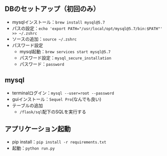 ## DBのセットアップ（初回のみ）
* mysqlインストール：`brew install mysql@5.7`
* パスの設定：`echo 'export PATH="/usr/local/opt/mysql@5.7/bin:$PATH"' >> ~/.zshrc`
* ソースの追加：`source ~/.zshrc`
* パスワード設定
  * mysql起動：`brew services start mysql@5.7`
  * パスワード設定：`mysql_secure_installation`
  * パスワード：`password`

## mysql
* terminalログイン：`mysql --user=root --password`
* guiインストール：`Sequel Pro`(なんでも良い)
* テーブルの追加
  * `/flask/sql`配下のSQLを実行する

## アプリケーション起動
* pip install：`pip install -r requirements.txt`
* 起動：`python run.py`


